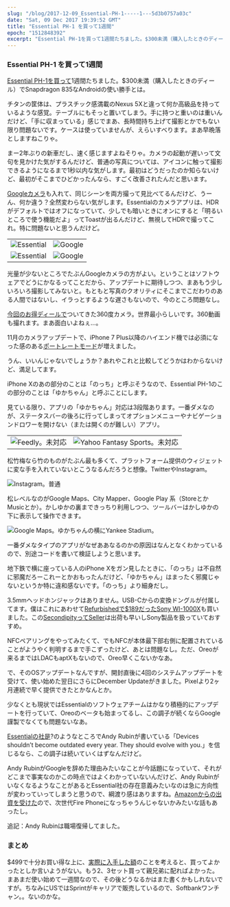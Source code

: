 ```yaml
---
slug: "/blog/2017-12-09_Essential-PH-1-----1---5d3b0757a03c"
date: "Sat, 09 Dec 2017 19:39:52 GMT"
title: "Essential PH-1 を買って1週間"
epoch: "1512848392"
excerpt: "Essential PH-1を買って1週間たちました。$300未満（購入したときのディール）でSnapdragon 835なAndroidの使い勝手とは。"
---
```


### Essential PH-1 を買って1週間

[Essential PH-1を買って](/blog/2017-12-09_Essential-PH-1------18f33b97acd2)1週間たちました。$300未満（購入したときのディール）でSnapdragon 835なAndroidの使い勝手とは。

チタンの筐体は、プラスチック感満載のNexus 5Xと違って何か高級品を持っているような感覚。テーブルにもそっと置いてしまう。手に持つと重いのは重いんだけど、「手に収まっている」感じでまあ、長時間持ち上げて撮影とかでもない限り問題ないです。ケースは使っていませんが、えらいすべります。まあ早晩落としますねこりゃ。

まー2年ぶりの新車だし、速く感じますよねそりゃ。カメラの起動が遅いって文句を見かけた気がするんだけど、普通の写真については、アイコンに触って撮影できるようになるまで1秒以内な気がします。最初はどうだったのか知らないけど、最初がそこまでひどかったんなら、すごく改善されたんだと思います。

[Googleカメラ](https://www.xda-developers.com/google-camera-hdr-customization-raw-support/)も入れて、同じシーンを両方撮って見比べてるんだけど、うーん、何か違う？全然変わらない気がします。Essentialのカメラアプリは、HDRがデフォルトではオフになっていて、少しでも暗いときにオンにすると「明るいところで使う機能だよ」ってToastが出るんだけど、無視してHDRで撮ってこれ。特に問題ないと思うんだけど。

|||
|---|---|
|![Essential](/images/1*PhV2X0MgOJ4ashL1IG4nhw.jpeg)|![Google](/images/1*t520QxeBgucs_5Guwo6kpA.jpeg)|
|![Essential](/images/1*pXDhLXoZdtpYKv8ULRGaQA.jpeg)|![Google](/images/1*ga5PExdzMrVkb6toa08vwg.jpeg)|

光量が少ないところでたぶんGoogleカメラの方がよい。ということはソフトウェアでどうにかなるってことだから、アップデートに期待しつつ、まあもう少しいろいろ撮影してみないと。もともと写真のクオリティにそこまでこだわりのある人間ではないし、イラっとするような遅さもないので、今のところ問題なし。

[今回のお得ディールで](/blog/2017-12-09_Essential-PH-1------18f33b97acd2)ついてきた360度カメラ。世界最小らしいです。360動画も撮れます。まあ面白いよねぇ…。

11月のカメラアップデートで、iPhone 7 Plus以降のハイエンド機では必須になった感のある[ポートレートモード](https://www.engadget.com/2017/11/30/essential-phone-portrait-mode/)が増えました。

うん、いいんじゃないでしょうか？あれやこれと比較してどうかはわからないけど、満足してます。

iPhone Xのあの部分のことは「のっち」と呼ぶそうなので、Essential PH-1のこの部分のことは「ゆかちゃん」と呼ぶことにします。

見ている限り、アプリの「ゆかちゃん」対応は3段階あります。一番ダメなのが、ステータスバーの後ろに行ってしまってオプションメニューやナビゲーションドロワーを開けない（または開くのが難しい）アプリ。

|||
|---|---|
|![Feedly。未対応](/images/1*0hFDnVStKxvJn2tLjo9Rlw.jpeg)|![Yahoo Fantasy Sports。未対応](/images/1*l6qgEJUx-jaQIWSdtwrB7g.jpeg)|

松竹梅なら竹のものがたぶん最も多くて、プラットフォーム提供のウィジェットに変な手を入れていないとこうなるんだろうと想像。TwitterやInstagram。

![Instagram。普通](/images/1*IA42BLO9R-sjAc2rXZS6_A.jpeg)

松レベルなのがGoogle Maps、City Mapper、Google Play 系（StoreとかMusicとか）。かしゆかの裏まできっちり利用しつつ、ツールバーはかしゆかの下に表示して操作できます。

![Google Maps。ゆかちゃんの横にYankee Stadium。](/images/1*RC6IalFEwaB_WjnA8G5_xQ.jpeg)

一番ダメなタイプのアプリがなぜああなるのかの原因はなんとなくわかっているので、別途コードを書いて検証しようと思います。

地下鉄で横に座っている人のiPhone Xをガン見したときに、「のっち」は不自然に邪魔だろーこれーとかおもったんだけど、「ゆかちゃん」はまったく邪魔じゃないというか特に違和感ないです。「のっち」より細身だし。

3.5mmヘッドホンジャックはありません。USB-Cからの変換ドングルが付属してます。僕はこれにあわせて[Refurbishedで$189だったSony WI-1000X](https://www.amazon.com/Sony-WI-1000X-Cancelling-Headphones-Refurbished/dp/B0774YYR2Y/)も買いました。この[SecondipityってSeller](https://www.amazon.com/sp?_encoding=UTF8&amp;asin=&amp;isAmazonFulfilled=&amp;isCBA=&amp;marketplaceID=ATVPDKIKX0DER&amp;orderID=&amp;seller=A3FG7YW6YCE8DR&amp;tab=&amp;vasStoreID=)は出荷も早いしSony製品を扱っていておすすめ。

NFCペアリングをやってみたくて、でもNFCが本体最下部右側に配置されていることがようやく判明するまで手こずったけど、あとは問題なし。ただ、Oreoが来るまではLDACもaptXもないので、Oreo早くこないかなあ。

で、そのOSアップデートなんですが、開封直後に4回のシステムアップデートを受けて、使い始めた翌日にさらにDecember Updateがきました。Pixelより2ヶ月連続で早く提供できたとかなんとか。

[ ](https://twitter.com/essential/status/938111279188787200)

少なくとも現状ではEssentialのソフトウェアチームはかなり積極的にアップデートを行っていて、Oreoのベータも始まってるし、この調子が続くならGoogle謹製でなくても問題ないなあ。

[ ](https://twitter.com/essential/status/936275149736763392)

[Essentialの社是](https://www.essential.com/blog/why-I-started-essential)?のようなところでAndy Rubinが書いている「Devices shouldn’t become outdated every year. They should evolve with you.」を信じるなら、この調子は続いていくはずなんだけど。

Andy RubinがGoogleを辞めた理由みたいなことが今話題になっていて、それがどこまで事実なのかこの時点ではよくわかっていないんだけど、Andy RubinがいなくなるようなことがあるとEssential社の存在意義みたいなのは急に方向性が変わっていってしまうと思うので、綱渡り感はありますね。[Amazonからの出資を受けた](https://techcrunch.com/2017/08/09/essential-confirms-300m-funding-amazon-and-best-buy-retail-availability/)ので、次世代Fire Phoneになっちゃうんじゃないかみたいな話もあったし。

追記：Andy Rubinは職場復帰してました。

[ ](https://twitter.com/atsushieno/status/939582678751260672)

### まとめ

$499で十分お買い得な上に、[実際に入手した額](/blog/2017-12-09_Essential-PH-1------18f33b97acd2)のことを考えると、買ってよかったとしか言いようがない。もう2、3セット買って親兄弟に配ればよかった。まあまだ使い始めて一週間なので、その後どうなるかはまた書くかもしれないですが。ちなみにUSではSprintがキャリアで販売しているので、Softbankワンチャン。。ないのかな。

